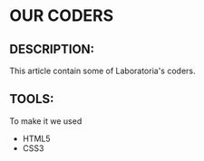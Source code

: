 OUR CODERS
============
DESCRIPTION:
-------------
This article contain some of Laboratoria's coders.

TOOLS:
---------
To make it we used 
- HTML5 
- CSS3
